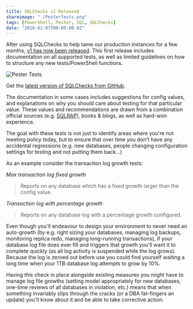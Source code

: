 ```yaml
---
title: SQLChecks v1 Released
shareimage: "./PesterTests.png"
tags: [PowerShell, Pester, SQL, SQLChecks]
date: "2018-01-07T00:00:00.0Z"
---
```


After using SQLChecks to help tame our production instances for a few months, [v1 has now been released](https://github.com/taddison/SQLChecks/releases/tag/1.0). This first release includes documentation on all supported tests, as well as limited guidelines on how to structure any new tests/PowerShell functions.

![Pester Tests](/assets/2018/2018-01-07/PesterTests.png)

Get the [latest version of SQLChecks from GitHub](https://github.com/taddison/SQLChecks).

<!--more-->

The documentation in some cases includes suggestions for config values, and explanations on why you should care about testing for that particular value. These values and recommendations are drawn from a combination official sources (e.g. [SQLRAP](https://blogs.technet.microsoft.com/mspfe/2013/01/08/10-top-sql-server-issues-uncovered-by-the-sql-server-risk-assessment-program/)), books & blogs, as well as hard-won experience.

The goal with these tests is not just to identify areas where you're not meeting policy today, but to ensure that over time you don't have any accidental regressions (e.g. new databases, people changing configuration settings for testing and not putting them back...)

As an example consider the transaction log growth tests:

_Max transaction log fixed growth_

> Reports on any database which has a fixed growth larger than the config value.

_Transaction log with percentage growth_

> Reports on any database log with a percentage growth configured.

Even though you'll endeavour to design your environment to never need an auto-growth (by e.g. right sizing your databases, managing log backups, monitoring replica redo, managing long-running transactions), if your database log file does ever fill and triggers that growth you'll want it to complete quickly (as all log activity is suspended while the log grows). Because the log is zeroed out before use you could find yourself waiting a long time when your 1TB database log attempts to grow by 10%.

Having this check in place alongside existing measures you might have to manage log file growths (setting model appropriately for new databases, one-time reviews of all databases in violation, etc.) means that when something invariably slips through the cracks (or a DBA fat-fingers an update) you'll know about it and be able to take corrective action.
